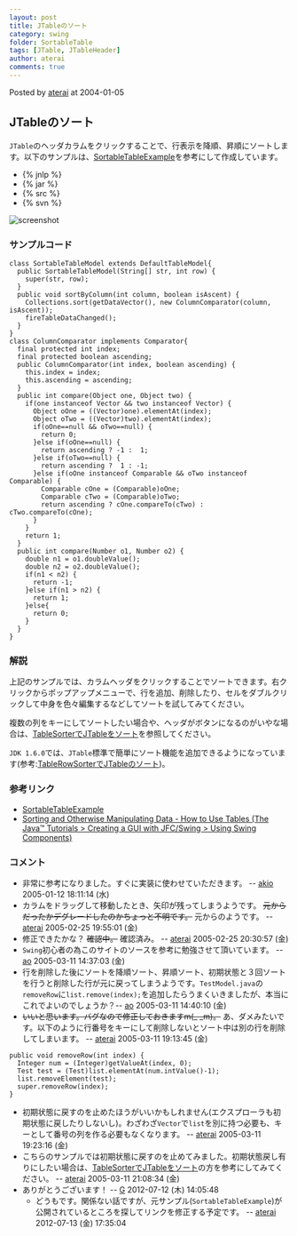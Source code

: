 ```yaml
---
layout: post
title: JTableのソート
category: swing
folder: SortableTable
tags: [JTable, JTableHeader]
author: aterai
comments: true
---
```


Posted by [aterai](http://terai.xrea.jp/aterai.html) at 2004-01-05

## JTableのソート
`JTable`のヘッダカラムをクリックすることで、行表示を降順、昇順にソートします。以下のサンプルは、[SortableTableExample](http://www.crionics.com/products/opensource/faq/swing_ex/JTableExamples5.html)を参考にして作成しています。

- {% jnlp %}
- {% jar %}
- {% src %}
- {% svn %}

<!-- dummy comment line for breaking list -->

![screenshot](https://lh5.googleusercontent.com/_9Z4BYR88imo/TQTTXXYDR5I/AAAAAAAAAkQ/DeBHN6piDhQ/s800/SortableTable.png)

### サンプルコード
<pre class="prettyprint"><code>class SortableTableModel extends DefaultTableModel{
  public SortableTableModel(String[] str, int row) {
    super(str, row);
  }
  public void sortByColumn(int column, boolean isAscent) {
    Collections.sort(getDataVector(), new ColumnComparator(column, isAscent));
    fireTableDataChanged();
  }
}
class ColumnComparator implements Comparator{
  final protected int index;
  final protected boolean ascending;
  public ColumnComparator(int index, boolean ascending) {
    this.index = index;
    this.ascending = ascending;
  }
  public int compare(Object one, Object two) {
    if(one instanceof Vector &amp;&amp; two instanceof Vector) {
      Object oOne = ((Vector)one).elementAt(index);
      Object oTwo = ((Vector)two).elementAt(index);
      if(oOne==null &amp;&amp; oTwo==null) {
        return 0;
      }else if(oOne==null) {
        return ascending ? -1 :  1;
      }else if(oTwo==null) {
        return ascending ?  1 : -1;
      }else if(oOne instanceof Comparable &amp;&amp; oTwo instanceof Comparable) {
        Comparable cOne = (Comparable)oOne;
        Comparable cTwo = (Comparable)oTwo;
        return ascending ? cOne.compareTo(cTwo) : cTwo.compareTo(cOne);
      }
    }
    return 1;
  }
  public int compare(Number o1, Number o2) {
    double n1 = o1.doubleValue();
    double n2 = o2.doubleValue();
    if(n1 &lt; n2) {
      return -1;
    }else if(n1 &gt; n2) {
      return 1;
    }else{
      return 0;
    }
  }
}
</code></pre>

### 解説
上記のサンプルでは、カラムヘッダをクリックすることでソートできます。右クリックからポップアップメニューで、行を追加、削除したり、セルをダブルクリックして中身を色々編集するなどしてソートを試してみてください。

複数の列をキーにしてソートしたい場合や、ヘッダがボタンになるのがいやな場合は、[TableSorterでJTableをソート](http://terai.xrea.jp/Swing/TableSorter.html)を参照してください。

`JDK 1.6.0`では、`JTable`標準で簡単にソート機能を追加できるようになっています(参考:[TableRowSorterでJTableのソート](http://terai.xrea.jp/Swing/TableRowSorter.html))。

### 参考リンク
- [SortableTableExample](http://www.crionics.com/products/opensource/faq/swing_ex/JTableExamples5.html)
- [Sorting and Otherwise Manipulating Data - How to Use Tables (The Java™ Tutorials > Creating a GUI with JFC/Swing > Using Swing Components)](http://docs.oracle.com/javase/tutorial/uiswing/components/table.html#sorting)

<!-- dummy comment line for breaking list -->

### コメント
- 非常に参考になりました。すぐに実装に使わせていただきます。 -- [akio](http://terai.xrea.jp/akio.html) 2005-01-12 18:11:14 (水)
- カラムをドラッグして移動したとき、矢印が残ってしまうようです。 ~~元からだったかデグレードしたのかちょっと不明です。~~ 元からのようです。 -- [aterai](http://terai.xrea.jp/aterai.html) 2005-02-25 19:55:01 (金)
- 修正できたかな？ ~~確認中。~~ 確認済み。 -- [aterai](http://terai.xrea.jp/aterai.html) 2005-02-25 20:30:57 (金)
- `Swing`初心者の為このサイトのソースを参考に勉強させて頂いています。 -- [ao](http://terai.xrea.jp/ao.html) 2005-03-11 14:37:03 (金)
- 行を削除した後にソートを降順ソート、昇順ソート、初期状態と３回ソートを行うと削除した行が元に戻ってしまうようです。`TestModel.java`の`removeRow`に`list.remove(index);`を追加したらうまくいきましたが、本当にこれでよいのでしょうか？-- [ao](http://terai.xrea.jp/ao.html) 2005-03-11 14:40:10 (金)
- ~~いいと思います。バグなので修正しておきますm(_ _m)。~~ あ、ダメみたいです。以下のように行番号をキーにして削除しないとソート中は別の行を削除してしまいます。 -- [aterai](http://terai.xrea.jp/aterai.html) 2005-03-11 19:13:45 (金)

<!-- dummy comment line for breaking list -->

<pre class="prettyprint"><code>public void removeRow(int index) {
  Integer num = (Integer)getValueAt(index, 0);
  Test test = (Test)list.elementAt(num.intValue()-1);
  list.removeElement(test);
  super.removeRow(index);
}
</code></pre>

- 初期状態に戻すのを止めたほうがいいかもしれません(エクスプローラも初期状態に戻したりしないし)。わざわざ`Vector`で`list`を別に持つ必要も、キーとして番号の列を作る必要もなくなります。 -- [aterai](http://terai.xrea.jp/aterai.html) 2005-03-11 19:23:16 (金)
- こちらのサンプルでは初期状態に戻すのを止めてみました。初期状態戻し有りにしたい場合は、[TableSorterでJTableをソート](http://terai.xrea.jp/Swing/TableSorter.html)の方を参考にしてみてください。 -- [aterai](http://terai.xrea.jp/aterai.html) 2005-03-11 21:08:34 (金)
- ありがとうございます！ -- [G](http://terai.xrea.jp/G.html) 2012-07-12 (木) 14:05:48
    - どうもです。関係ない話ですが、元サンプル(`SortableTableExample`)が公開されているところを探してリンクを修正する予定です。 -- [aterai](http://terai.xrea.jp/aterai.html) 2012-07-13 (金) 17:35:04

<!-- dummy comment line for breaking list -->

